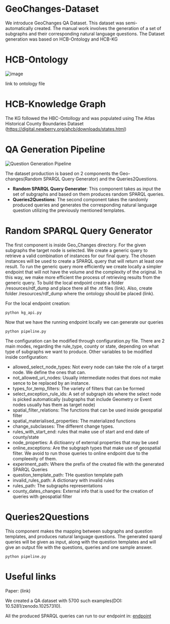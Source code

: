 # GeoChanges-Dataset
We introduce GeoChanges QA Dataset. This dataset was semi-automatically created. The manual work involves the generation of a set of subgraphs and their corresponding natural language questions. The Dataset generation was based on HCB-Ontology and HCB-KG


# HCB-Ontology
![image](https://github.com/AI-team-UoA/GeoChanges-Dataset/assets/58078938/c19d3a63-6b3b-4222-be56-3221fb98ce58)

link to ontology file

# HCB-Knowledge Graph
The KG followed the HBC-Ontollogy and was populated using The Atlas Historical County Boundaries Dataset (https://digital.newberry.org/ahcb/downloads/states.html)


# QA Generation Pipeline
![Question Generation Pipeline](https://github.com/AI-team-UoA/GeoChanges-Dataset/assets/58078938/f32927b3-1b70-475f-a5eb-5fd5f5f477f1)


The dataset production is based on 2 components the Geo-changes(Random SPARQL Query Generator) and the Queries2Questions.

- **Random SPARQL Query Generator**: This component takes as input the set of subgraphs and based on them produces random SPARQL queries.
- **Queries2Questions**: The second component takes the randomly produced queries and generates the corresponding natural language question utilizing the previously mentioned templates.

# Random SPARQL Query Generator
The first component is inside Geo_Changes directory. For the given subgraphs the target node is selected. We create a generic query to retrieve a valid combination of instances for our final query. The chosen instances will be used to create a SPARQL query that will return at least one result.
To run the generic query more efficiently we create locally a simpler endpoint that will not have the volume and the complexity of the original. In this way, we make more efficient the process of retrieving results from the generic query. To build the local endpoint create a folder /resources/rdf_dump and place there all the .nt files (link). Also, create folder /resources/rdf_dump where the ontology should be placed (link).

For the local endpoint creation:

    python kg_api.py

Now that we have the running endpoint locally we can generate our queries

    python pipeline.py

The configuration can be modified through configuration.py file. There are 2 main modes, regarding the rule_type, county or state, depending on what type of subgraphs we want to produce.
Other variables to be modified inside configuration:

 - allowed_select_node_types: Not every node can take the role of a target node. We define the ones that can.
 - not_allowed_uri_nodes: Usually intermediate nodes that does not make sence to be replaced by an instance.
 - types_for_temp_filters: The variety of filters that can be formed
 - select_exception_rule_ids: A set of subgraph ids where the select node is picked automatically (subgraphs that include Geometry or Event nodes usually has them as target node)
 - spatial_filter_relations: The functions that can be used inside geospatial filter
 - spatial_materialised_properties: The materialized functions
 - change_subclasses: The different change types.
 - rules_with_start_end: rules that make use of start and end date of county/state
 - node_properties: A dictioanry of external properties that may be used
 - online_exceptions: Are the subgraph types that make use of geospatial filter. We avoid to run those queries to online endpoint due to the compleexity of them.
 - experiment_path: Where the prefix of the created file with the generated SPARQL Queries
 - question_template_path: THe question template path
 - invalid_rules_path: A dictionary with invalid rules
 - rules_path: The subgraphs representations
 - county_dates_changes: External info that is used for the creation of queries with geospatial filter


# Queries2Questions
This component makes the mapping between subgraphs and question templates, and produces natural language questions. The generated sparql queries will be given as input, along with the question templates and will give an output file with the questions, queries and one sample answer.
    
    python pipeline.py

# Useful links
Paper: (link)

We created a QA dataset with 5700 such examples(DOI:  10.5281/zenodo.10257310). 

All the produced SPARQL queries can run to our endpoint in:
[endpoint](http://pyravlos2.di.uoa.gr:8080/ushistoricalcounties/)

   







